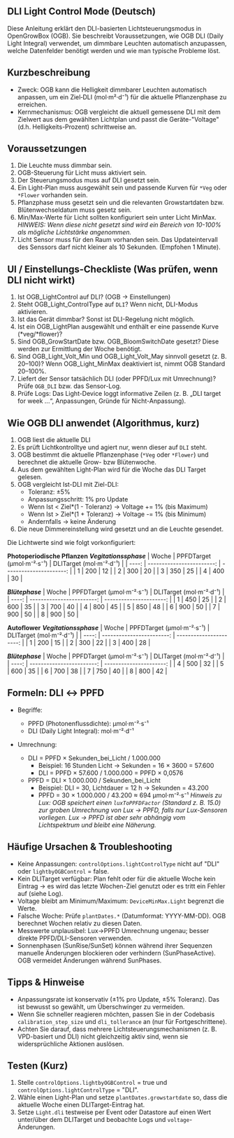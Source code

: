 ## DLI Light Control Mode (Deutsch)

Diese Anleitung erklärt den DLI-basierten Lichtsteuerungsmodus in OpenGrowBox (OGB). Sie beschreibt Voraussetzungen, wie OGB DLI (Daily Light Integral) verwendet, um dimmbare Leuchten automatisch anzupassen, welche Datenfelder benötigt werden und wie man typische Probleme löst.

## Kurzbeschreibung

- Zweck: OGB kann die Helligkeit dimmbarer Leuchten automatisch anpassen, um ein Ziel‑DLI (mol·m²·d⁻¹) für die aktuelle Pflanzenphase zu erreichen.
- Kernmechanismus: OGB vergleicht die aktuell gemessene DLI mit dem Zielwert aus dem gewählten Lichtplan und passt die Geräte-"Voltage" (d.h. Helligkeits-Prozent) schrittweise an.

## Voraussetzungen

1. Die Leuchte muss dimmbar sein.
2. OGB-Steuerung für Licht muss aktiviert sein.
3. Der Steuerungsmodus muss auf DLI gesetzt sein.
4. Ein Light-Plan muss ausgewählt sein und passende Kurven für `*Veg` oder `*Flower` vorhanden sein.
5. Pflanzphase muss gesetzt sein und die relevanten Growstartdaten bzw. Blütenwechseldatum muss gesetz sein.
6. Min/Max-Werte für Licht sollten konfiguriert sein unter Licht MinMax.
   *HINWEIS: Wenn diese nicht gesetzt sind wird ein Bereich von 10-100% als mögliche Lichtstärke angenommen.*
7. Licht Sensor muss für den Raum vorhanden sein. Das Updateintervall des Senssors darf nicht kleiner als 10 Sekunden. (Empfohen 1 Minute).

## UI / Einstellungs-Checkliste (Was prüfen, wenn DLI nicht wirkt)

1. Ist OGB_LightControl auf DLI? (OGB → Einstellungen)
2. Steht OGB_Light_ControlType auf `DLI`? Wenn nicht, DLI-Modus aktivieren.
3. Ist das Gerät dimmbar? Sonst ist DLI-Regelung nicht möglich.
4. Ist ein OGB_LightPlan ausgewählt und enthält er eine passende Kurve (*veg/*flower)?
5. Sind OGB_GrowStartDate bzw. OGB_BloomSwitchDate gesetzt? Diese werden zur Ermittlung der Woche benötigt.
6. Sind OGB_Light_Volt_Min und OGB_Light_Volt_May sinnvoll gesetzt (z. B. 20–100)? Wenn OGB_Light_MinMax deaktiviert ist, nimmt OGB Standard 20–100%.
7. Liefert der Sensor tatsächlich DLI (oder PPFD/Lux mit Umrechnung)? Prüfe `OGB_DLI` bzw. das Sensor-Log.
8. Prüfe Logs: Das Light-Device loggt informative Zeilen (z. B. „DLI target for week ...“, Anpassungen, Gründe für Nicht-Anpassung).

## Wie OGB DLI anwendet (Algorithmus, kurz)
1. OGB liest die aktuelle DLI
2. Es prüft Lichtkontrolltye und agiert nur, wenn dieser auf `DLI` steht.
3. OGB bestimmt die aktuelle Pflanzenphase (`*Veg` oder `*Flower`) und berechnet die aktuelle Grow- bzw Blütenwoche.
4. Aus dem gewählten Light-Plan wird für die Woche das DLI Target gelesen.
5. OGB vergleicht Ist-DLI mit Ziel-DLI:
   - Toleranz: ±5%
   - Anpassungsschritt: 1% pro Update
   - Wenn Ist < Ziel*(1 - Toleranz) → Voltage += 1% (bis Maximum)
   - Wenn Ist > Ziel*(1 + Toleranz) → Voltage -= 1% (bis Minimum)
   - Andernfalls → keine Änderung
6. Die neue Dimmereinstellung wird gesetzt und an die Leuchte gesendet.

Die Lichtwerte sind wie folgt vorkonfiguriert:

**Photoperiodische Pflanzen**
***Vegitationssphase***
| Woche | PPFDTarget (μmol·m⁻²·s⁻¹) | DLITarget (mol·m⁻²·d⁻¹) |
| ----: | ------------------------: | ----------------------: |
|     1 |                       200 |                      12 |
|     2 |                       300 |                      20 |
|     3 |                       350 |                      25 |
|     4 |                       400 |                      30 |

***Blütephase***
| Woche | PPFDTarget (μmol·m⁻²·s⁻¹) | DLITarget (mol·m⁻²·d⁻¹) |
| ----: | ------------------------: | ----------------------: |
|     1 |                       450 |                      25 |
|     2 |                       600 |                      35 |
|     3 |                       700 |                      40 |
|     4 |                       800 |                      45 |
|     5 |                       850 |                      48 |
|     6 |                       900 |                      50 |
|     7 |                       900 |                      50 |
|     8 |                       900 |                      50 |

**Autoflower**
***Vegitationssphase***
| Woche | PPFDTarget (μmol·m⁻²·s⁻¹) | DLITarget (mol·m⁻²·d⁻¹) |
| ----: | ------------------------: | ----------------------: |
|     1 |                       200 |                      15 |
|     2 |                       300 |                      22 |
|     3 |                       400 |                      28 |

***Blütephase***
| Woche | PPFDTarget (μmol·m⁻²·s⁻¹) | DLITarget (mol·m⁻²·d⁻¹) |
| ----: | ------------------------: | ----------------------: |
|     4 |                       500 |                      32 |
|     5 |                       600 |                      35 |
|     6 |                       700 |                      38 |
|     7 |                       750 |                      40 |
|     8 |                       800 |                      42 |


## Formeln: DLI ↔ PPFD
- Begriffe:
  - PPFD (Photonenflussdichte): μmol·m⁻²·s⁻¹
  - DLI (Daily Light Integral): mol·m⁻²·d⁻¹

- Umrechnung:
  - DLI = PPFD × Sekunden_bei_Licht / 1.000.000
    - Beispiel: 16 Stunden Licht → Sekunden = 16 × 3600 = 57.600
    - DLI = PPFD × 57.600 / 1.000.000 = PPFD × 0,0576
  - PPFD = DLI × 1.000.000 / Sekunden_bei_Licht
    - Beispiel: DLI = 30, Lichtdauer = 12 h → Sekunden = 43.200
    - PPFD = 30 × 1.000.000 / 43.200 ≈ 694 μmol·m⁻²·s⁻¹
*Hinweis zu Lux: OGB speichert einen `luxToPPFDFactor` (Standard z. B. 15.0) zur groben Umrechnung von Lux → PPFD, falls nur Lux-Sensoren vorliegen. Lux → PPFD ist aber sehr abhängig vom Lichtspektrum und bleibt eine Näherung.*

## Häufige Ursachen & Troubleshooting

- Keine Anpassungen: `controlOptions.lightControlType` nicht auf "DLI" oder `lightbyOGBControl` = false.
- Kein DLITarget verfügbar: Plan fehlt oder für die aktuelle Woche kein Eintrag → es wird das letzte Wochen-Ziel genutzt oder es tritt ein Fehler auf (siehe Log).
- Voltage bleibt am Minimum/Maximum: `DeviceMinMax.Light` begrenzt die Werte.
- Falsche Woche: Prüfe `plantDates.*` (Datumformat: YYYY-MM-DD). OGB berechnet Wochen relativ zu diesen Daten.
- Messwerte unplausibel: Lux→PPFD Umrechnung ungenau; besser direkte PPFD/DLI-Sensoren verwenden.
- Sonnenphasen (SunRise/SunSet) können während ihrer Sequenzen manuelle Änderungen blockieren oder verhindern (SunPhaseActive). OGB vermeidet Änderungen während SunPhases.

## Tipps & Hinweise

- Anpassungsrate ist konservativ (±1% pro Update, ±5% Toleranz). Das ist bewusst so gewählt, um Überschwinger zu vermeiden.
- Wenn Sie schneller reagieren möchten, passen Sie in der Codebasis `calibration_step_size` und `dli_tollerance` an (nur für Fortgeschrittene).
- Achten Sie darauf, dass mehrere Lichtsteuerungsmechanismen (z. B. VPD-basiert und DLI) nicht gleichzeitig aktiv sind, wenn sie widersprüchliche Aktionen auslösen.

## Testen (Kurz)

1. Stelle `controlOptions.lightbyOGBControl` = true und `controlOptions.lightControlType` = "DLI".
2. Wähle einen Light-Plan und setze `plantDates.growstartdate` so, dass die aktuelle Woche einen DLITarget-Eintrag hat.
3. Setze `Light.dli` testweise per Event oder Datastore auf einen Wert unter/über dem DLITarget und beobachte Logs und `voltage`-Änderungen.

